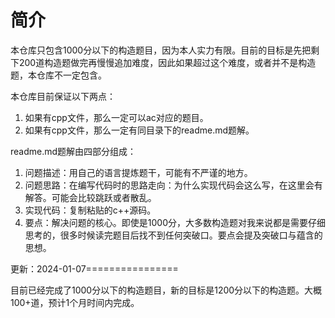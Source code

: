 # 简介
本仓库只包含1000分以下的构造题目，因为本人实力有限。目前的目标是先把剩下200道构造题做完再慢慢追加难度，因此如果超过这个难度，或者并不是构造题，本仓库不一定包含。

本仓库目前保证以下两点：

1. 如果有cpp文件，那么一定可以ac对应的题目。
2. 如果有cpp文件，那么一定有同目录下的readme.md题解。


readme.md题解由四部分组成：

1. 问题描述：用自己的语言提炼题干，可能有不严谨的地方。
2. 问题思路：在编写代码时的思路走向：为什么实现代码会这么写，在这里会有解答。可能会比较跳跃或者散乱。
3. 实现代码：复制粘贴的c++源码。
4. 要点：解决问题的核心。即使是1000分，大多数构造题对我来说都是需要仔细思考的，很多时候读完题目后找不到任何突破口。要点会提及突破口与蕴含的思想。



更新：2024-01-07================

目前已经完成了1000分以下的构造题目，新的目标是1200分以下的构造题。大概100+道，预计1个月时间内完成。

